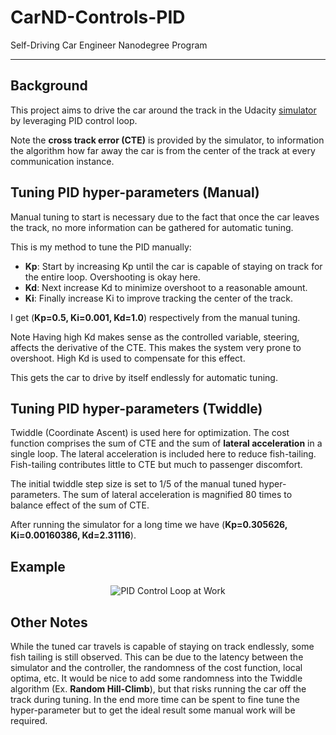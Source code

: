 # CarND-Controls-PID
Self-Driving Car Engineer Nanodegree Program

---

## Background

This project aims to drive the car around the track in the Udacity [simulator](https://github.com/udacity/self-driving-car-sim/releases) by leveraging PID control loop.

Note the **cross track error (CTE)** is provided by the simulator, to information the algorithm how far away the car is from the center of the track at every communication instance.

## Tuning PID hyper-parameters (Manual)

Manual tuning to start is necessary due to the fact that once the car leaves the track, no more information can be gathered for automatic tuning.

This is my method to tune the PID manually:
- **Kp**: Start by increasing Kp until the car is capable of staying on track for the entire loop. Overshooting is okay here.
- **Kd**: Next increase Kd to minimize overshoot to a reasonable amount.
- **Ki**: Finally increase Ki to improve tracking the center of the track.

I get (**Kp=0.5, Ki=0.001, Kd=1.0**) respectively from the manual tuning.

Note Having high Kd makes sense as the controlled variable, steering, affects the derivative of the CTE. This makes the system very prone to overshoot. High Kd is used to compensate for this effect.

This gets the car to drive by itself endlessly for automatic tuning.

## Tuning PID hyper-parameters (Twiddle)

Twiddle (Coordinate Ascent) is used here for optimization. The cost function comprises the sum of CTE and the sum of **lateral acceleration** in a single loop. The lateral acceleration is included here to reduce fish-tailing. Fish-tailing contributes little to CTE but much to passenger discomfort.

The initial twiddle step size is set to 1/5 of the manual tuned hyper-parameters. The sum of lateral acceleration is magnified 80 times to balance effect of the sum of CTE.

After running the simulator for a long time we have (**Kp=0.305626, Ki=0.00160386, Kd=2.31116**).

## Example
<p align="center">
  <img src="example.gif" alt="PID Control Loop at Work"/>
</p>

## Other Notes
While the tuned car travels is capable of staying on track endlessly, some fish tailing is still observed. This can be due to the latency between the simulator and the controller, the randomness of the cost function, local optima, etc. It would be nice to add some randomness into the Twiddle algorithm (Ex. **Random Hill-Climb**), but that risks running the car off the track during tuning. In the end more time can be spent to fine tune the hyper-parameter but to get the ideal result some manual work will be required.
